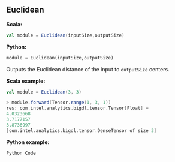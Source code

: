 ## Euclidean ##

**Scala:**
```scala
val module = Euclidean(inputSize,outputSize)
```
**Python:**
```python
module = Euclidean(inputSize,outputSize)
```
Outputs the Euclidean distance of the input to `outputSize` centers.

**Scala example:**
```scala
val module = Euclidean(3, 3)

> module.forward(Tensor.range(1, 3, 1))
res: com.intel.analytics.bigdl.tensor.Tensor[Float] =
4.0323668
3.7177157
3.8736997
[com.intel.analytics.bigdl.tensor.DenseTensor of size 3]
```

**Python example:**
```python
Python Code
```

